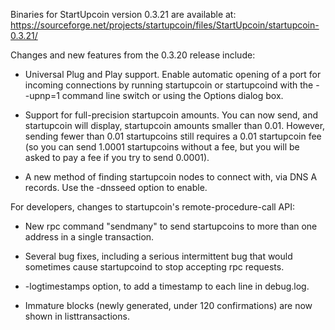 Binaries for StartUpcoin version 0.3.21 are available at:
  https://sourceforge.net/projects/startupcoin/files/StartUpcoin/startupcoin-0.3.21/

Changes and new features from the 0.3.20 release include:

* Universal Plug and Play support.  Enable automatic opening of a port for incoming connections by running startupcoin or startupcoind with the - -upnp=1 command line switch or using the Options dialog box.

* Support for full-precision startupcoin amounts.  You can now send, and startupcoin will display, startupcoin amounts smaller than 0.01.  However, sending fewer than 0.01 startupcoins still requires a 0.01 startupcoin fee (so you can send 1.0001 startupcoins without a fee, but you will be asked to pay a fee if you try to send 0.0001).

* A new method of finding startupcoin nodes to connect with, via DNS A records. Use the -dnsseed option to enable.

For developers, changes to startupcoin's remote-procedure-call API:

* New rpc command "sendmany" to send startupcoins to more than one address in a single transaction.

* Several bug fixes, including a serious intermittent bug that would sometimes cause startupcoind to stop accepting rpc requests. 

* -logtimestamps option, to add a timestamp to each line in debug.log.

* Immature blocks (newly generated, under 120 confirmations) are now shown in listtransactions.
